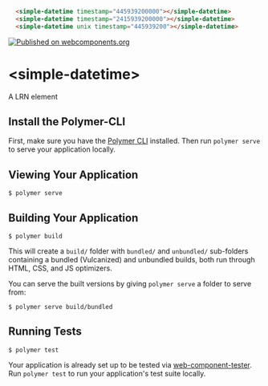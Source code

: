 <!--
```
<custom-element-demo>
  <template>
    <link rel="import" href="simple-datetime.html">
    <next-code-block></next-code-block>
  </template>
</custom-element-demo>
```
-->
```html
  <simple-datetime timestamp="445939200000"></simple-datetime>
  <simple-datetime timestamp="2415939200000"></simple-datetime>
  <simple-datetime unix timestamp="445939200"></simple-datetime>
```

[![Published on webcomponents.org](https://img.shields.io/badge/webcomponents.org-published-blue.svg)](https://www.webcomponents.org/element/LRNWebComponents/simple-datetime)

# \<simple-datetime\>

A LRN element

## Install the Polymer-CLI

First, make sure you have the [Polymer CLI](https://www.npmjs.com/package/polymer-cli) installed. Then run `polymer serve` to serve your application locally.

## Viewing Your Application

```
$ polymer serve
```

## Building Your Application

```
$ polymer build
```

This will create a `build/` folder with `bundled/` and `unbundled/` sub-folders
containing a bundled (Vulcanized) and unbundled builds, both run through HTML,
CSS, and JS optimizers.

You can serve the built versions by giving `polymer serve` a folder to serve
from:

```
$ polymer serve build/bundled
```

## Running Tests

```
$ polymer test
```

Your application is already set up to be tested via [web-component-tester](https://github.com/Polymer/web-component-tester). Run `polymer test` to run your application's test suite locally.

